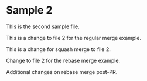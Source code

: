 # Sample 2

This is the second sample file.

This is a change to file 2 for the regular merge example.

This is a change for squash merge to file 2.

Change to file 2 for the rebase merge example.

Additional changes on rebase merge post-PR.
